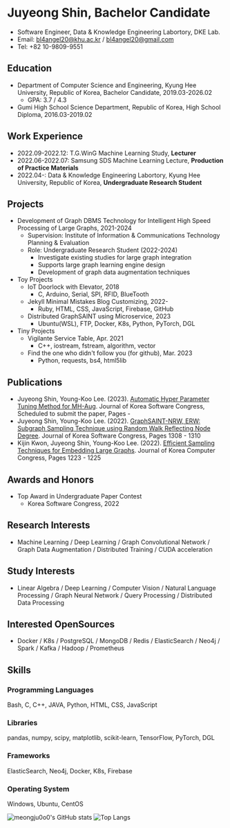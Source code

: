 # Juyeong Shin, Bachelor Candidate
* Software Engineer, Data & Knowledge Engineering Labortory, DKE Lab.
* Email: [bl4angel20@khu.ac.kr](mailto:bl4angel20@khu.ac.kr) / [bl4angel20@gmail.com](mailto:bl4angel20@gmail.com)
* Tel: +82 10-9809-9551
## Education
* Department of Computer Science and Engineering, Kyung Hee University, Republic of Korea, Bachelor Candidate, 2019.03-2026.02
  * GPA: 3.7 / 4.3
* Gumi High School Science Department, Republic of Korea, High School Diploma, 2016.03-2019.02
## Work Experience
* 2022.09-2022.12: T.G.WinG Machine Learning Study, **Lecturer**
* 2022.06-2022.07: Samsung SDS Machine Learning Lecture, **Production of Practice Materials**
* 2022.04-: Data & Knowledge Engineering Labortory, Kyung Hee University, Republic of Korea, **Undergraduate Research Student**
## Projects
* Development of Graph DBMS Technology for Intelligent High Speed Processing of Large Graphs, 2021-2024
  * Supervision: Institute of Information & Communications Technology Planning & Evaluation
  * Role: Undergraduate Research Student (2022-2024)
    * Investigate existing studies for large graph integration
    * Supports large graph learning engine design
    * Development of graph data augmentation techniques
* Toy Projects
  * IoT Doorlock with Elevator, 2018
    * C, Arduino, Serial, SPI, RFID, BlueTooth
  * Jekyll Minimal Mistakes Blog Customizing, 2022-
    * Ruby, HTML, CSS, JavaScript, Firebase, GitHub
  * Distributed GraphSAINT using Microservice, 2023
    * Ubuntu(WSL), FTP, Docker, K8s, Python, PyTorch, DGL
* Tiny Projects
  * Vigilante Service Table, Apr. 2021
    * C++, iostream, fstream, algorithm, vector
  * Find the one who didn't follow you (for github), Mar. 2023
    * Python, requests, bs4, html5lib
## Publications
* Juyeong Shin, Young-Koo Lee. (2023). [Automatic Hyper Parameter Tuning Method for MH-Aug](). Journal of Korea Software Congress, Scheduled to submit the paper, Pages -
* Juyeong Shin, Young-Koo Lee. (2022). [GraphSAINT-NRW, ERW: Subgraph Sampling Technique using Random Walk Reflecting Node Degree](https://www.dbpia.co.kr/journal/articleDetail?nodeId=NODE11224420). Journal of Korea Software Congress, Pages 1308 - 1310
* Kijin Kwon, Juyeong Shin, Young-Koo Lee. (2022). [Efficient Sampling Techniques for Embedding Large Graphs](https://www.dbpia.co.kr/journal/articleDetail?nodeId=NODE11113618#). Journal of Korea Computer Congress, Pages 1223 - 1225
## Awards and Honors
* Top Award in Undergraduate Paper Contest
  * Korea Software Congress, 2022
## Research Interests
* Machine Learning / Deep Learning / Graph Convolutional Network / Graph Data Augmentation / Distributed Training / CUDA acceleration
## Study Interests
* Linear Algebra / Deep Learning / Computer Vision / Natural Language Processing / Graph Neural Network / Query Processing / Distributed Data Processing
## Interested OpenSources
* Docker / K8s / PostgreSQL / MongoDB / Redis / ElasticSearch / Neo4j / Spark / Kafka / Hadoop / Prometheus
## Skills
### Programming Languages
Bash, C, C++, JAVA, Python, HTML, CSS, JavaScript
### Libraries
pandas, numpy, scipy, matplotlib, scikit-learn, TensorFlow, PyTorch, DGL
### Frameworks
ElasticSearch, Neo4j, Docker, K8s, Firebase
### Operating System
Windows, Ubuntu, CentOS

![meongju0o0's GitHub stats](https://github-readme-stats.vercel.app/api?username=meongju0o0&show_icons=true&theme=default)
![Top Langs](https://github-readme-stats.vercel.app/api/top-langs/?username=meongju0o0&layout=compact&theme=default)

<!---
meongju0o0/meongju0o0 is a ✨ special ✨ repository because its `README.md` (this file) appears on your GitHub profile.
You can click the Preview link to take a look at your changes.
Juyeong Shin is a special person, as are you too.
--->
